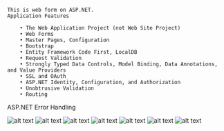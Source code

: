 	This is web form on ASP.NET.
	Application Features
	 
		• The Web Application Project (not Web Site Project)
		• Web Forms
		• Master Pages, Configuration
		• Bootstrap
		• Entity Framework Code First, LocalDB
		• Request Validation
		• Strongly Typed Data Controls, Model Binding, Data Annotations, and Value Providers
		• SSL and OAuth
		• ASP.NET Identity, Configuration, and Authorization
		• Unobtrusive Validation
		• Routing
ASP.NET Error Handling

![alt text](https://github.com/Bris-bb/web-form-2/blob/master/Images/1.png)
![alt text](https://github.com/Bris-bb/web-form-2/blob/master/Images/2.png)
![alt text](https://github.com/Bris-bb/web-form-2/blob/master/Images/3.png)
![alt text](https://github.com/Bris-bb/web-form-2/blob/master/Images/4.png)
![alt text](https://github.com/Bris-bb/web-form-2/blob/master/Images/5.png)
![alt text](https://github.com/Bris-bb/web-form-2/blob/master/Images/6.png)
![alt text](https://github.com/Bris-bb/web-form-2/blob/master/Images/7.png)
